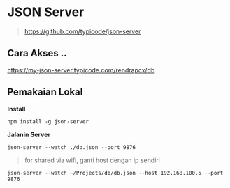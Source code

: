 # JSON Server
> https://github.com/typicode/json-server


## Cara Akses ..

<https://my-json-server.typicode.com/rendrapcx/db>

## Pemakaian Lokal

**Install**
```
npm install -g json-server
```

**Jalanin Server**
```
json-server --watch ./db.json --port 9876
```
> for shared via wifi, ganti host dengan ip sendiri
```
json-server --watch ~/Projects/db/db.json --host 192.168.100.5 --port 9876
```